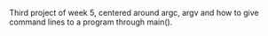 Third project of week 5, centered around argc, argv and how to give command lines to a program through main().

